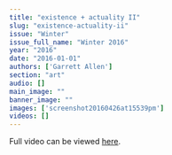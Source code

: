 ```yaml
---
title: "existence + actuality II"
slug: "existence-actuality-ii"
issue: "Winter"
issue_full_name: "Winter 2016"
year: "2016"
date: "2016-01-01"
authors: ['Garrett Allen']
section: "art"
audio: []
main_image: ""
banner_image: ""
images: ['screenshot20160426at15539pm']
videos: []
---
```

Full video can be viewed [here](https://vimeo.com/162292825).

